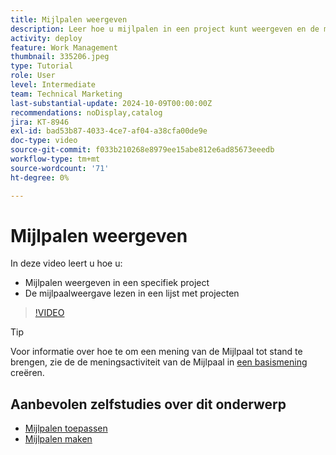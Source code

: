 ```yaml
---
title: Mijlpalen weergeven
description: Leer hoe u mijlpalen in een project kunt weergeven en de mijlpaalweergave in het gebied [!UICONTROL Project] kunt gebruiken.
activity: deploy
feature: Work Management
thumbnail: 335206.jpeg
type: Tutorial
role: User
level: Intermediate
team: Technical Marketing
last-substantial-update: 2024-10-09T00:00:00Z
recommendations: noDisplay,catalog
jira: KT-8946
exl-id: bad53b87-4033-4ce7-af04-a38cfa00de9e
doc-type: video
source-git-commit: f033b210268e8979ee15abe812e6ad85673eeedb
workflow-type: tm+mt
source-wordcount: '71'
ht-degree: 0%

---
```


# Mijlpalen weergeven

In deze video leert u hoe u:

* Mijlpalen weergeven in een specifiek project
* De mijlpaalweergave lezen in een lijst met projecten

>[!VIDEO](https://video.tv.adobe.com/v/335206/?quality=12&learn=on)

>[!TIP]
>
>Voor informatie over hoe te om een mening van de Mijlpaal tot stand te brengen, zie de de meningsactiviteit van de Mijlpaal in [ een basismening ](/help/reporting/basic-reporting/create-a-basic-view.md) creëren.

## Aanbevolen zelfstudies over dit onderwerp

* [Mijlpalen toepassen](/help/manage-work/approval-processes-and-milestone-paths/apply-milestones.md)
* [Mijlpalen maken](/help/administration-and-setup/approval-processes-and-milestone-paths/creating-milestones.md)

